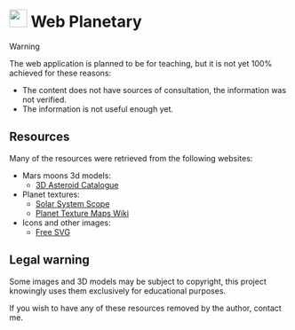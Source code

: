 # <img src="favicon.ico" alt="" width="32px"> Web Planetary

> [!WARNING]
> The web application is planned to be for teaching, but it is not yet 100% achieved for these reasons:
> - The content does not have sources of consultation, the information was not verified.
> - The information is not useful enough yet.

## Resources

Many of the resources were retrieved from the following websites:

- Mars moons 3d models:
    - [3D Asteroid Catalogue](https://3d-asteroids.space/)
- Planet textures:
    - [Solar System Scope](https://www.solarsystemscope.com/textures/)
    - [Planet Texture Maps Wiki](https://planet-texture-maps.fandom.com/wiki/Planet_Texture_Maps_Wiki)
- Icons and other images:
    - [Free SVG](https://freesvg.org/)

## Legal warning

Some images and 3D models may be subject to copyright, this project knowingly uses them exclusively for educational purposes.

If you wish to have any of these resources removed by the author, contact me.
